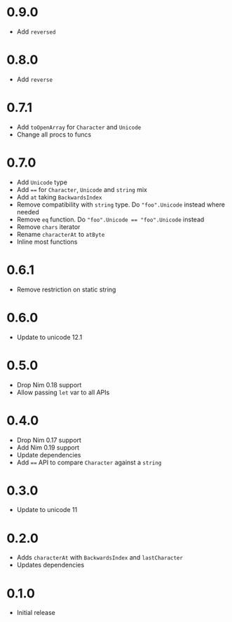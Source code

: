 0.9.0
==================

* Add `reversed`

0.8.0
==================

* Add `reverse`

0.7.1
==================

* Add `toOpenArray` for `Character` and `Unicode`
* Change all procs to funcs

0.7.0
==================

* Add `Unicode` type
* Add `==` for `Character`, `Unicode` and `string` mix
* Add `at` taking `BackwardsIndex`
* Remove compatibility with `string` type.
  Do `"foo".Unicode` instead where needed
* Remove `eq` function. Do
  `"foo".Unicode == "foo".Unicode` instead
* Remove `chars` iterator
* Rename `characterAt` to `atByte`
* Inline most functions

0.6.1
==================

* Remove restriction on static string

0.6.0
==================

* Update to unicode 12.1

0.5.0
==================

* Drop Nim 0.18 support
* Allow passing `let` var to all APIs

0.4.0
==================

* Drop Nim 0.17 support
* Add Nim 0.19 support
* Update dependencies
* Add `==` API to compare `Character` against a `string`

0.3.0
==================

* Update to unicode 11

0.2.0
==================

* Adds `characterAt` with `BackwardsIndex` and
  `lastCharacter`
* Updates dependencies

0.1.0
==================

* Initial release
